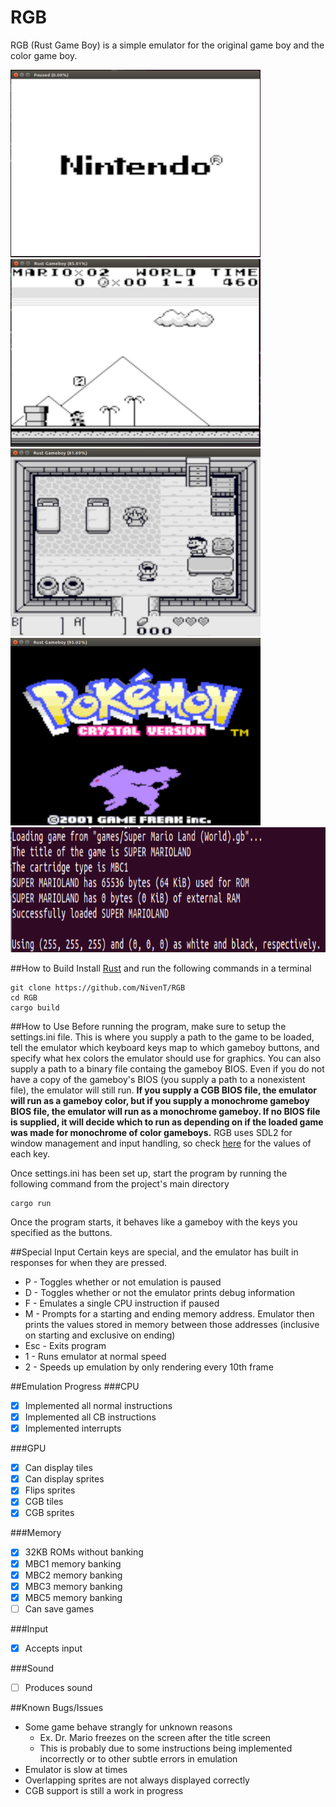 # RGB
RGB (Rust Game Boy) is a simple emulator for the original game boy and the color game boy.

<img src="https://github.com/NivenT/RGB/blob/master/screenshots/img0.png" alt="Screenshot" width="400" height="300"/>
<img src="https://github.com/NivenT/RGB/blob/master/screenshots/img1.png" alt="Screenshot" width="400" height="300"/>
<img src="https://github.com/NivenT/RGB/blob/master/screenshots/img2.png" alt="Screenshot" width="400" height="300"/>
<img src="https://github.com/NivenT/RGB/blob/master/screenshots/img3.png" alt="Screenshot" width="400" height="300"/>
<img src="https://github.com/NivenT/RGB/blob/master/screenshots/img4.png" alt="Screenshot" width="800" height="200"/>

##How to Build
Install [Rust](https://www.rust-lang.org/en-US/) and run the following commands in a terminal
````
git clone https://github.com/NivenT/RGB
cd RGB
cargo build
````

##How to Use
Before running the program, make sure to setup the settings.ini file. This is where you supply a path to the game to be loaded, tell the emulator which keyboard keys map to which gameboy buttons, and specify what hex colors the emulator should use for graphics. You can also supply a path to a binary file containg the gameboy BIOS. Even if you do not have a copy of the gameboy's BIOS (you supply a path to a nonexistent file), the emulator will still run. **If you supply a CGB BIOS file, the emulator will run as a gameboy color, but if you supply a monochrome gameboy BIOS file, the emulator will run as a monochrome gameboy. If no BIOS file is supplied, it will decide which to run as depending on if the loaded game was made for monochrome of color gameboys.** RGB uses SDL2 for window management and input handling, so check [here](https://github.com/AngryLawyer/rust-sdl2/blob/master/sdl2-sys/src/keycode.rs) for the values of each key.

Once settings.ini has been set up, start the program by running the following command from the project's main directory
```
cargo run
```

Once the program starts, it behaves like a gameboy with the keys you specified as the buttons.

##Special Input
Certain keys are special, and the emulator has built in responses for when they are pressed.

* P - Toggles whether or not emulation is paused
* D - Toggles whether or not the emulator prints debug information
* F - Emulates a single CPU instruction if paused
* M - Prompts for a starting and ending memory address. Emulator then prints the values stored in memory between those addresses (inclusive on starting and exclusive on ending)
* Esc - Exits program
* 1 - Runs emulator at normal speed
* 2 - Speeds up emulation by only rendering every 10th frame

##Emulation Progress
###CPU
- [X] Implemented all normal instructions
- [X] Implemented all CB instructions
- [X] Implemented interrupts

###GPU
- [X] Can display tiles
- [X] Can display sprites
- [X] Flips sprites
- [X] CGB tiles
- [X] CGB sprites

###Memory
- [X] 32KB ROMs without banking
- [X] MBC1 memory banking
- [X] MBC2 memory banking
- [X] MBC3 memory banking
- [X] MBC5 memory banking
- [ ] Can save games

###Input
- [X] Accepts input

###Sound
- [ ] Produces sound

##Known Bugs/Issues
* Some game behave strangly for unknown reasons
  * Ex. Dr. Mario freezes on the screen after the title screen
  * This is probably due to some instructions being implemented incorrectly or to other subtle errors in emulation
* Emulator is slow at times
* Overlapping sprites are not always displayed correctly
* CGB support is still a work in progress
